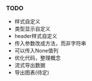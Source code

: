 ### TODO
- 样式自定义
- 类型显示自定义
- header样式自定义
- 传入参数改成方法，而非字符串
- 可以传入None值列
- 优化代码，整理概念
- 流式导出数据
- 导出图表(待定)